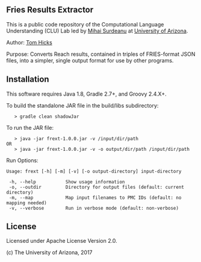 ## Fries Results Extractor

This is a public code repository of the Computational Language Understanding (CLU) Lab led by [Mihai Surdeanu](http://surdeanu.info/mihai/) at [University of Arizona](http://www.arizona.edu).

Author: [Tom Hicks](https://github.com/hickst)

Purpose: Converts Reach results, contained in triples of FRIES-format JSON files,
into a simpler, single output format for use by other programs.

## Installation

This software requires Java 1.8, Gradle 2.7+, and Groovy 2.4.X+.

To build the standalone JAR file in the build/libs subdirectory:

```
   > gradle clean shadowJar
```

To run the JAR file:

```
   > java -jar frext-1.0.0.jar -v /input/dir/path
OR
   > java -jar frext-1.0.0.jar -v -o output/dir/path /input/dir/path
```

Run Options:

```
Usage: frext [-h] [-m] [-v] [-o output-directory] input-directory

 -h, --help           Show usage information
 -o, --outdir         Directory for output files (default: current directory)
 -m, --map            Map input filenames to PMC IDs (default: no mapping needed)
 -v, --verbose        Run in verbose mode (default: non-verbose)
```

## License

Licensed under Apache License Version 2.0.

(c) The University of Arizona, 2017
